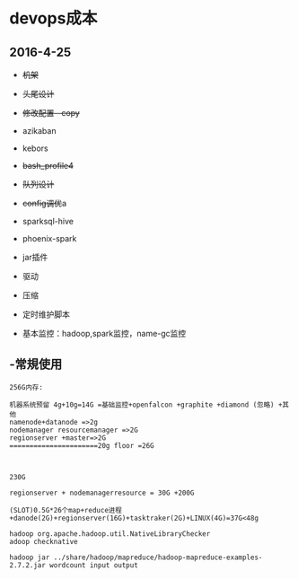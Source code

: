 
devops成本
=================

2016-4-25
-

- ~~机架~~
- ~~头尾设计~~
- ~~修改配置--copy~~
- azikaban
- kebors
- ~~bash_profile4~~


- ~~队列设计~~
- ~~config调优~~a
- sparksql-hive
- phoenix-spark
- jar插件
- 驱动
- 压缩
- 定时维护脚本
- 基本监控：hadoop,spark监控，name-gc监控



-常規使用
--

    256G内存:

    机器系统预留 4g+10g=14G =基础监控+openfalcon +graphite +diamond (忽略) +其他
    namenode+datanode =>2g
    nodemanager resourcemanager =>2G
    regionserver +master=>2G
    ======================20g floor =26G



    230G

    regionserver + nodemanagerresource = 30G +200G

    (SLOT)0.5G*26个map+reduce进程+danode(2G)+regionserver(16G)+tasktraker(2G)+LINUX(4G)=37G<48g

    hadoop org.apache.hadoop.util.NativeLibraryChecker
    adoop checknative

    hadoop jar ../share/hadoop/mapreduce/hadoop-mapreduce-examples-2.7.2.jar wordcount input output

